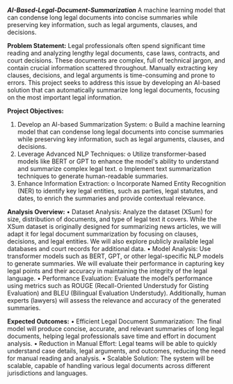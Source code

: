  *****AI-Based-Legal-Document-Summarization***** 
 A machine learning model that can condense long legal documents into concise summaries while preserving key information, such as legal arguments, clauses, and decisions.

**Problem Statement:**
Legal professionals often spend significant time reading and analyzing lengthy legal documents, case laws, contracts, and court decisions. These documents are complex, full of technical jargon, and contain crucial information scattered throughout. Manually extracting key clauses, decisions, and legal arguments is time-consuming and prone to errors. This project seeks to address this issue by developing an AI-based solution that can automatically summarize long legal documents, focusing on the most important legal information.

**Project Objectives:**
1.	Develop an AI-based Summarization System:
        o	Build a machine learning model that can condense long legal documents into concise summaries while preserving key information, such as legal arguments, clauses, and decisions.
2.	Leverage Advanced NLP Techniques:
        o	Utilize transformer-based models like BERT or GPT to enhance the model's ability to understand and summarize complex legal text.
        o	Implement text summarization techniques to generate human-readable summaries.
3.	Enhance Information Extraction:
       o	Incorporate Named Entity Recognition (NER) to identify key legal entities, such as parties, legal statutes, and dates, to enrich the summaries and provide contextual relevance.

**Analysis Overview:**
        •	Dataset Analysis: Analyze the dataset (XSum) for size, distribution of documents, and type of legal text it covers. While the XSum dataset is originally designed for summarizing news articles, we will adapt it for legal document summarization by focusing on clauses, decisions, and legal entities. We will also explore publicly available legal databases and court records for additional data.
        •	Model Analysis: Use transformer models such as BERT, GPT, or other legal-specific NLP models to generate summaries. We will evaluate their performance in capturing key legal points and their accuracy in maintaining the integrity of the legal language.
        •	Performance Evaluation: Evaluate the model’s performance using metrics such as ROUGE (Recall-Oriented Understudy for Gisting Evaluation) and BLEU (Bilingual Evaluation Understudy). Additionally, human experts (lawyers) will assess the relevance and accuracy of the generated summaries.

**Expected Outcomes:**
        •	Efficient Legal Document Summarization: The final model will produce concise, accurate, and relevant summaries of long legal documents, helping legal professionals save time and effort in document analysis.
        •	Reduction in Manual Effort: Legal teams will be able to quickly understand case details, legal arguments, and outcomes, reducing the need for manual reading and analysis.
        •	Scalable Solution: The system will be scalable, capable of handling various legal documents across different jurisdictions and languages.


